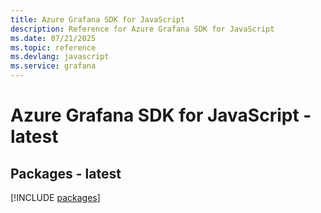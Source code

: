 ```yaml
---
title: Azure Grafana SDK for JavaScript
description: Reference for Azure Grafana SDK for JavaScript
ms.date: 07/21/2025
ms.topic: reference
ms.devlang: javascript
ms.service: grafana
---
```

# Azure Grafana SDK for JavaScript - latest
## Packages - latest
[!INCLUDE [packages](grafana-index.md)]